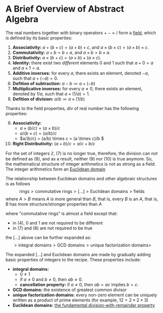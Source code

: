 <!--
 * SPDX-FileCopyrightText: Copyright (c) 2023-present NVIDIA CORPORATION & AFFILIATES.
 * All rights reserved.
 * SPDX-License-Identifier: BSD-3-Clause
-->

# A Brief Overview of Abstract Algebra

The real numbers together with binary operators $+$ $-$ $\times$ $/$ form a [field](https://en.wikipedia.org/wiki/Field_(mathematics)),
which is defined by its basic properties:

1. **Associativity:** $a + (b + c) = (a + b) + c$, and $a \times (b \times c) = (a \times b) \times c$.
2. **Commutativity:** $a + b = b + a$, and $a \times b = b \times a$.
3. **Distributivity:** $a \times (b + c) = (a \times b) + (a \times c)$.
4. **Identity:** there exist two *different* elements $0$ and $1$ such that $a + 0 = a$ and $a \times 1 = a$.
5. **Additive inverses:** for every $a$, there exists an element, denoted $-a$, such that $a + (-a) = 0$.
6. **Defition of subtraction:** $a - b \coloneqq a + (-b)$
7. **Multiplicative inverses:** for every $a \neq 0$, there exists an element, denoted by $1/a$, such that $a \times (1/a) = 1$.
8. **Defition of division:** $a / b \coloneqq a \times (1/b)$

Thanks to the field properties, div of real number has the following properties:

9. **Associativity:**
   - $a \times (b/c) = (a \times b)/c$
   - $a/(b \times c) = (a/b)/c$
   - $a/(b/c) = (a/b) \times c = (a \times c)/b $
10. **Right Distributivity:** $(a+b)/c = a/c + b/c$

For the set of integers $\mathbb{Z}$, (7) is no longer true, therefore,
the division can not be defined as (8), and as a result, neither (9) nor (10) is true anymore.
So, the mathematical structure of integer arithmetics is not as strong as a field.
The integer arithmetics form an [Euclidean domain](https://en.wikipedia.org/wiki/Euclidean_domain)

The relationship between Euclidean domains and other algebraic structures is as follows
$$\text{rings} > \text{commutative rings} > \text{[...]} > \text{Euclidean domains} > \text{fields}$$
where $A > B$ means $A$ is more general than $B$, that is, every $B$ is an $A$,
that is, $B$ has more structure/stronger properties than $A$

where "commutative rings" is almost a field except that:
- in (4), $0$ and $1$ are not required to be different
- in (7) and (8) are not required to be true

the [...] above can be further expanded as:
$$> \text{integral domains} > \text{GCD domains} > \text{unique factorization domains} >$$

The expanded [...] and Euclidean domains are made by gradually adding basic
properties of integers to the recipe. These properties include:
- **integral domains:**
  - $0 \neq 1$
  - if $a \neq 0$ and $b \neq 0$, then $ab \neq 0$.
  - **cancellation property:** if $a \neq 0$, then $ab=ac$ implies $b=c$.
- **GCD domains:** the existence of greatest common divisor
- **unique factorization domains:** every non-zero element can be uniquely written as a product of prime elements (for example, $12 = 2 \times 2 \times 3$)
- **Euclidean domains:** [the fundamental division-with-remainder property](integer-division.md)